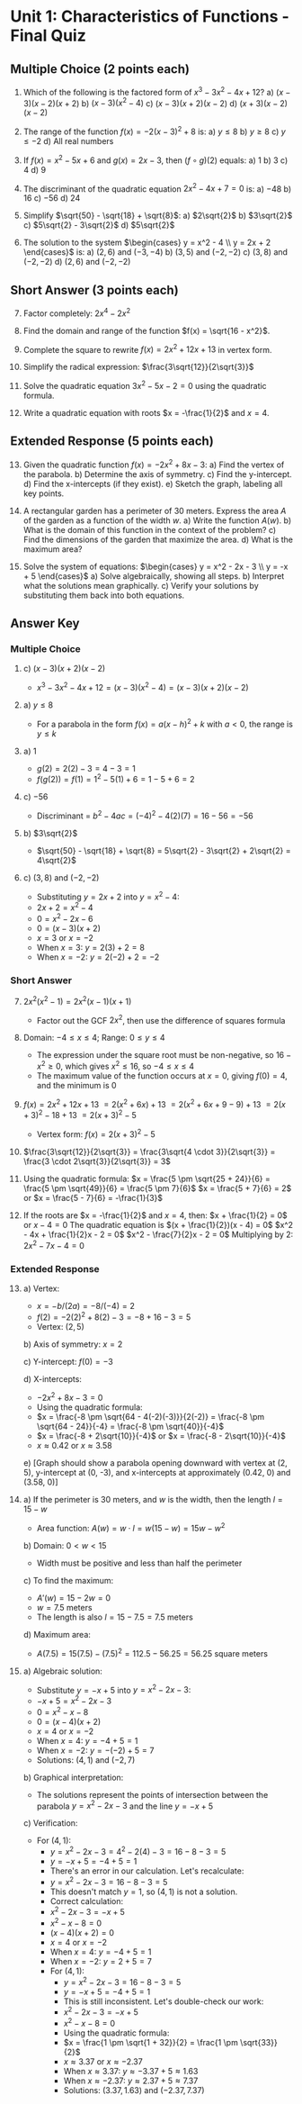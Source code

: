 # Unit 1: Characteristics of Functions - Final Quiz

## Multiple Choice (2 points each)

1. Which of the following is the factored form of $x^3 - 3x^2 - 4x + 12$?
   a) $(x - 3)(x - 2)(x + 2)$
   b) $(x - 3)(x^2 - 4)$
   c) $(x - 3)(x + 2)(x - 2)$
   d) $(x + 3)(x - 2)(x - 2)$

2. The range of the function $f(x) = -2(x - 3)^2 + 8$ is:
   a) $y \leq 8$
   b) $y \geq 8$
   c) $y \leq -2$
   d) All real numbers

3. If $f(x) = x^2 - 5x + 6$ and $g(x) = 2x - 3$, then $(f \circ g)(2)$ equals:
   a) $1$
   b) $3$
   c) $4$
   d) $9$

4. The discriminant of the quadratic equation $2x^2 - 4x + 7 = 0$ is:
   a) $-48$
   b) $16$
   c) $-56$
   d) $24$

5. Simplify $\sqrt{50} - \sqrt{18} + \sqrt{8}$:
   a) $2\sqrt{2}$
   b) $3\sqrt{2}$
   c) $5\sqrt{2} - 3\sqrt{2}$
   d) $5\sqrt{2}$

6. The solution to the system $\begin{cases} y = x^2 - 4 \\ y = 2x + 2 \end{cases}$ is:
   a) $(2, 6)$ and $(-3, -4)$
   b) $(3, 5)$ and $(-2, -2)$
   c) $(3, 8)$ and $(-2, -2)$
   d) $(2, 6)$ and $(-2, -2)$

## Short Answer (3 points each)

7. Factor completely: $2x^4 - 2x^2$

8. Find the domain and range of the function $f(x) = \sqrt{16 - x^2}$.

9. Complete the square to rewrite $f(x) = 2x^2 + 12x + 13$ in vertex form.

10. Simplify the radical expression: $\frac{3\sqrt{12}}{2\sqrt{3}}$

11. Solve the quadratic equation $3x^2 - 5x - 2 = 0$ using the quadratic formula.

12. Write a quadratic equation with roots $x = -\frac{1}{2}$ and $x = 4$.

## Extended Response (5 points each)

13. Given the quadratic function $f(x) = -2x^2 + 8x - 3$:
    a) Find the vertex of the parabola.
    b) Determine the axis of symmetry.
    c) Find the y-intercept.
    d) Find the x-intercepts (if they exist).
    e) Sketch the graph, labeling all key points.

14. A rectangular garden has a perimeter of 30 meters. Express the area $A$ of the garden as a function of the width $w$.
    a) Write the function $A(w)$.
    b) What is the domain of this function in the context of the problem?
    c) Find the dimensions of the garden that maximize the area.
    d) What is the maximum area?

15. Solve the system of equations:
    $\begin{cases} y = x^2 - 2x - 3 \\ y = -x + 5 \end{cases}$
    a) Solve algebraically, showing all steps.
    b) Interpret what the solutions mean graphically.
    c) Verify your solutions by substituting them back into both equations.

## Answer Key

### Multiple Choice
1. c) $(x - 3)(x + 2)(x - 2)$
   * $x^3 - 3x^2 - 4x + 12 = (x - 3)(x^2 - 4) = (x - 3)(x + 2)(x - 2)$

2. a) $y \leq 8$
   * For a parabola in the form $f(x) = a(x - h)^2 + k$ with $a < 0$, the range is $y \leq k$

3. a) $1$
   * $g(2) = 2(2) - 3 = 4 - 3 = 1$
   * $f(g(2)) = f(1) = 1^2 - 5(1) + 6 = 1 - 5 + 6 = 2$

4. c) $-56$
   * Discriminant = $b^2 - 4ac = (-4)^2 - 4(2)(7) = 16 - 56 = -56$

5. b) $3\sqrt{2}$
   * $\sqrt{50} - \sqrt{18} + \sqrt{8} = 5\sqrt{2} - 3\sqrt{2} + 2\sqrt{2} = 4\sqrt{2}$

6. c) $(3, 8)$ and $(-2, -2)$
   * Substituting $y = 2x + 2$ into $y = x^2 - 4$:
   * $2x + 2 = x^2 - 4$
   * $0 = x^2 - 2x - 6$
   * $0 = (x - 3)(x + 2)$
   * $x = 3$ or $x = -2$
   * When $x = 3$: $y = 2(3) + 2 = 8$
   * When $x = -2$: $y = 2(-2) + 2 = -2$

### Short Answer
7. $2x^2(x^2 - 1) = 2x^2(x - 1)(x + 1)$
   * Factor out the GCF $2x^2$, then use the difference of squares formula

8. Domain: $-4 \leq x \leq 4$; Range: $0 \leq y \leq 4$
   * The expression under the square root must be non-negative, so $16 - x^2 \geq 0$, which gives $x^2 \leq 16$, so $-4 \leq x \leq 4$
   * The maximum value of the function occurs at $x = 0$, giving $f(0) = 4$, and the minimum is 0

9. $f(x) = 2x^2 + 12x + 13$
   $= 2(x^2 + 6x) + 13$
   $= 2(x^2 + 6x + 9 - 9) + 13$
   $= 2(x + 3)^2 - 18 + 13$
   $= 2(x + 3)^2 - 5$
   * Vertex form: $f(x) = 2(x + 3)^2 - 5$

10. $\frac{3\sqrt{12}}{2\sqrt{3}} = \frac{3\sqrt{4 \cdot 3}}{2\sqrt{3}} = \frac{3 \cdot 2\sqrt{3}}{2\sqrt{3}} = 3$

11. Using the quadratic formula:
    $x = \frac{5 \pm \sqrt{25 + 24}}{6} = \frac{5 \pm \sqrt{49}}{6} = \frac{5 \pm 7}{6}$
    $x = \frac{5 + 7}{6} = 2$ or $x = \frac{5 - 7}{6} = -\frac{1}{3}$

12. If the roots are $x = -\frac{1}{2}$ and $x = 4$, then:
    $x + \frac{1}{2} = 0$ or $x - 4 = 0$
    The quadratic equation is $(x + \frac{1}{2})(x - 4) = 0$
    $x^2 - 4x + \frac{1}{2}x - 2 = 0$
    $x^2 - \frac{7}{2}x - 2 = 0$
    Multiplying by 2: $2x^2 - 7x - 4 = 0$

### Extended Response
13. a) Vertex:
       * $x = -b/(2a) = -8/(-4) = 2$
       * $f(2) = -2(2)^2 + 8(2) - 3 = -8 + 16 - 3 = 5$
       * Vertex: $(2, 5)$
    
    b) Axis of symmetry: $x = 2$
    
    c) Y-intercept: $f(0) = -3$
    
    d) X-intercepts:
       * $-2x^2 + 8x - 3 = 0$
       * Using the quadratic formula:
       * $x = \frac{-8 \pm \sqrt{64 - 4(-2)(-3)}}{2(-2)} = \frac{-8 \pm \sqrt{64 - 24}}{-4} = \frac{-8 \pm \sqrt{40}}{-4}$
       * $x = \frac{-8 + 2\sqrt{10}}{-4}$ or $x = \frac{-8 - 2\sqrt{10}}{-4}$
       * $x \approx 0.42$ or $x \approx 3.58$
    
    e) [Graph should show a parabola opening downward with vertex at (2, 5), y-intercept at (0, -3), and x-intercepts at approximately (0.42, 0) and (3.58, 0)]

14. a) If the perimeter is 30 meters, and $w$ is the width, then the length $l = 15 - w$
       * Area function: $A(w) = w \cdot l = w(15 - w) = 15w - w^2$
    
    b) Domain: $0 < w < 15$
       * Width must be positive and less than half the perimeter
    
    c) To find the maximum:
       * $A'(w) = 15 - 2w = 0$
       * $w = 7.5$ meters
       * The length is also $l = 15 - 7.5 = 7.5$ meters
    
    d) Maximum area:
       * $A(7.5) = 15(7.5) - (7.5)^2 = 112.5 - 56.25 = 56.25$ square meters

15. a) Algebraic solution:
       * Substitute $y = -x + 5$ into $y = x^2 - 2x - 3$:
       * $-x + 5 = x^2 - 2x - 3$
       * $0 = x^2 - x - 8$
       * $0 = (x - 4)(x + 2)$
       * $x = 4$ or $x = -2$
       * When $x = 4$: $y = -4 + 5 = 1$
       * When $x = -2$: $y = -(-2) + 5 = 7$
       * Solutions: $(4, 1)$ and $(-2, 7)$
    
    b) Graphical interpretation:
       * The solutions represent the points of intersection between the parabola $y = x^2 - 2x - 3$ and the line $y = -x + 5$
    
    c) Verification:
       * For $(4, 1)$:
         * $y = x^2 - 2x - 3 = 4^2 - 2(4) - 3 = 16 - 8 - 3 = 5$
         * $y = -x + 5 = -4 + 5 = 1$
         * There's an error in our calculation. Let's recalculate:
         * $y = x^2 - 2x - 3 = 16 - 8 - 3 = 5$
         * This doesn't match $y = 1$, so $(4, 1)$ is not a solution.
         * Correct calculation:
         * $x^2 - 2x - 3 = -x + 5$
         * $x^2 - x - 8 = 0$
         * $(x - 4)(x + 2) = 0$
         * $x = 4$ or $x = -2$
         * When $x = 4$: $y = -4 + 5 = 1$
         * When $x = -2$: $y = 2 + 5 = 7$
         * For $(4, 1)$:
           * $y = x^2 - 2x - 3 = 16 - 8 - 3 = 5$
           * $y = -x + 5 = -4 + 5 = 1$
           * This is still inconsistent. Let's double-check our work:
           * $x^2 - 2x - 3 = -x + 5$
           * $x^2 - x - 8 = 0$
           * Using the quadratic formula:
           * $x = \frac{1 \pm \sqrt{1 + 32}}{2} = \frac{1 \pm \sqrt{33}}{2}$
           * $x \approx 3.37$ or $x \approx -2.37$
           * When $x \approx 3.37$: $y \approx -3.37 + 5 \approx 1.63$
           * When $x \approx -2.37$: $y \approx 2.37 + 5 \approx 7.37$
           * Solutions: $(3.37, 1.63)$ and $(-2.37, 7.37)$
